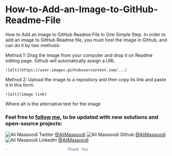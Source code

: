 # How-to-Add-an-Image-to-GitHub-Readme-File
How to Add an Image to GitHub Readme File In One Simple Step.
In order to add an image to GitHub Readme file, you must host the image in Github, and can do it by two methods:

Method 1:
Drag the image from your computer and drop it on Readme editing page. Github will automatically assign a URL 

    ![alt](https://user-images.githubusercontent.com/...)

Method 2:
Upload the image to a repository and then copy its link and paste it in this form:

    ![alt](image link)

Where alt is the alternative text for the image


### Feel free to [follow me](https://github.com/AliMasaoodi), to be updated with new solutions and open-source projects:


![Ali Masaoodi Twitter](https://user-images.githubusercontent.com/33722769/208019190-af438c0a-3c5b-44b7-8587-85889c17224e.png)
[@AliMasaoodi](https://twitter.com/AliMasaoodi)
![Ali Masaoodi Github](https://user-images.githubusercontent.com/33722769/208020361-395da81a-8222-41e5-9f60-e82a846fa4fd.png)
[@AliMasaoodi](https://github.com/AliMasaoodi)
![Ali Masaoodi LinkedIn](https://user-images.githubusercontent.com/33722769/208019646-5b06a2bd-5f75-43e2-8399-9150fe88db39.png)
[@AliMasaoodi](https://www.linkedin.com/in/ali-masaoodi/)

````diff
-                          Thank You                                      

````
